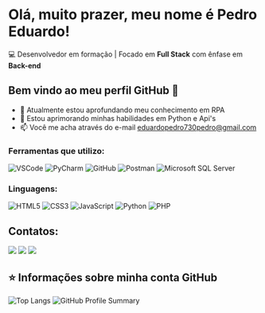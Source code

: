# Olá, muito prazer, meu nome é Pedro Eduardo!
💻 Desenvolvedor em formação | Focado em **Full Stack** com ênfase em **Back-end**  
## Bem vindo ao meu perfil GitHub 👋

- 🌱 Atualmente estou aprofundando meu conhecimento em RPA
- 💬 Estou aprimorando minhas habilidades em Python e Api's
- 📫 Você me acha através do e-mail eduardopedro730pedro@gmail.com

### Ferramentas que utilizo:
![VSCode](https://img.shields.io/badge/VSCode-0078D4?style=for-the-badge&logo=visual%20studio%20code&logoColor=white)
![PyCharm](https://img.shields.io/badge/PyCharm-000000.svg?&style=for-the-badge&logo=PyCharm&logoColor=white)
![GitHub](https://img.shields.io/badge/GitHub-100000?style=for-the-badge&logo=github&logoColor=white)
![Postman](https://img.shields.io/badge/Postman-FF6C37?style=for-the-badge&logo=Postman&logoColor=white)
![Microsoft SQL Server](https://img.shields.io/badge/Microsoft%20SQL%20Server-CC2927?style=for-the-badge&logo=microsoft%20sql%20server&logoColor=white)


### Linguagens:
![HTML5](https://img.shields.io/badge/HTML5-E34F26?style=for-the-badge&logo=html5&logoColor=white)
![CSS3](https://img.shields.io/badge/CSS3-1572B6?style=for-the-badge&logo=css3&logoColor=white)
![JavaScript](https://img.shields.io/badge/JavaScript-323330?style=for-the-badge&logo=javascript&logoColor=F7DF1E)
![Python](https://img.shields.io/badge/Python-FFD43B?style=for-the-badge&logo=python&logoColor=blue)
![PHP](https://img.shields.io/badge/PHP-777BB4?style=for-the-badge&logo=php&logoColor=white)


## Contatos:
<div>
<a href="https://instagram.com/pdrinho.eduu" target="_blank"><img loading="lazy" src="https://img.shields.io/badge/-Instagram-%23E4405F?style=for-the-badge&logo=instagram&logoColor=white" target="_blank"></a>
<a href = "mailto:eduardopedro730pedro@gmail.com"><img loading="lazy" src="https://img.shields.io/badge/Gmail-D14836?style=for-the-badge&logo=gmail&logoColor=white" target="_blank"></a>
<a href="https://www.linkedin.com/in/pedroeduardo011/" target="_blank"><img loading="lazy" src="https://img.shields.io/badge/-LinkedIn-%230077B5?style=for-the-badge&logo=linkedin&logoColor=white" target="_blank"></a>   
</div>

## ⭐ Informações sobre minha conta GitHub

![Top Langs](https://github-readme-stats.vercel.app/api/top-langs/?username=pdroesilva&layout=compact&theme=radical)
![GitHub Profile Summary](https://github-profile-summary-cards.vercel.app/api/cards/profile-details?username=pdroesilva&theme=radical)



